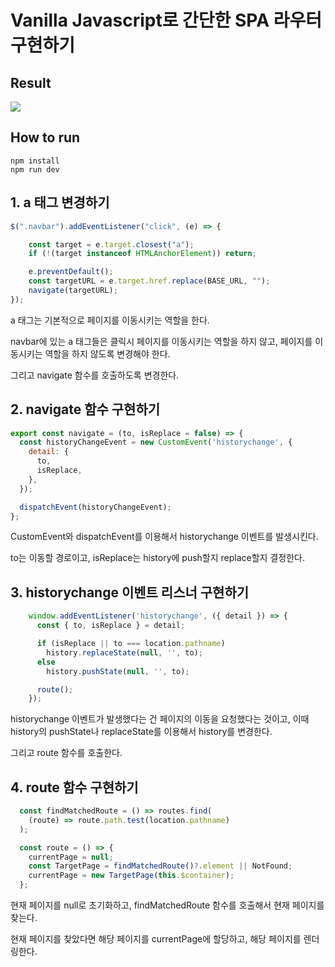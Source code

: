 # Vanilla Javascript로 간단한 SPA 라우터 구현하기

## Result
<img src = "https://velog.velcdn.com/images/gusdh2/post/82d78720-f692-4ecf-a366-31c9d3036ea3/image.gif"/>

## How to run
```
npm install
npm run dev
```

## 1. a 태그 변경하기

```js
$(".navbar").addEventListener("click", (e) => {

    const target = e.target.closest("a");
    if (!(target instanceof HTMLAnchorElement)) return;

    e.preventDefault();
    const targetURL = e.target.href.replace(BASE_URL, "");
    navigate(targetURL);
});
```

a 태그는 기본적으로 페이지를 이동시키는 역할을 한다.

navbar에 있는 a 태그들은 클릭시 페이지를 이동시키는 역할을 하지 않고, 페이지를 이동시키는 역할을 하지 않도록 변경해야 한다.

그리고 navigate 함수를 호출하도록 변경한다.

## 2. navigate 함수 구현하기

```js
export const navigate = (to, isReplace = false) => {
  const historyChangeEvent = new CustomEvent('historychange', {
    detail: {
      to,
      isReplace,
    },
  });

  dispatchEvent(historyChangeEvent);
};
```

CustomEvent와 dispatchEvent를 이용해서 historychange 이벤트를 발생시킨다.

to는 이동할 경로이고, 
isReplace는 history에 push할지 replace할지 결정한다.

## 3. historychange 이벤트 리스너 구현하기

```js
    window.addEventListener('historychange', ({ detail }) => {
      const { to, isReplace } = detail;

      if (isReplace || to === location.pathname) 
        history.replaceState(null, '', to);
      else 
        history.pushState(null, '', to);

      route();
    });
```

historychange 이벤트가 발생했다는 건 페이지의 이동을 요청했다는 것이고,
이때 history의 pushState나 replaceState를 이용해서 history를 변경한다.

그리고 route 함수를 호출한다.

## 4. route 함수 구현하기

```js 
  const findMatchedRoute = () => routes.find(
    (route) => route.path.test(location.pathname)
  );

  const route = () => {
    currentPage = null;
    const TargetPage = findMatchedRoute()?.element || NotFound;
    currentPage = new TargetPage(this.$container);
  };
```

현재 페이지를 null로 초기화하고, findMatchedRoute 함수를 호출해서 현재 페이지를 찾는다.

현재 페이지를 찾았다면 해당 페이지를 currentPage에 할당하고, 해당 페이지를 렌더링한다.